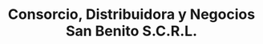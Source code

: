 ---
title: "Consorcio, Distribuidora y Negocios San Benito S.C.R.L."
url: /huanuco/consorcio-distribuidora-y-negocios-san-benito-s-c-r-l/
shop: bebidas
---